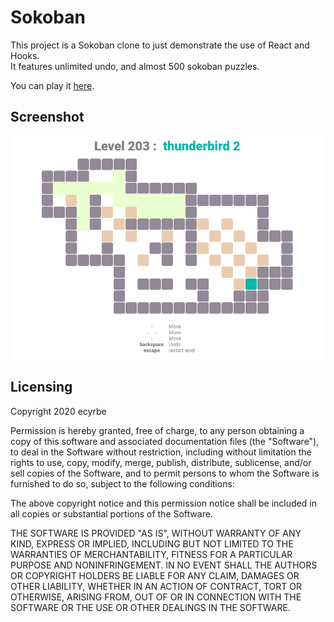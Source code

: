 # Sokoban

This project is a Sokoban clone to just demonstrate the use of React and Hooks.  
It features unlimited undo, and almost 500 sokoban puzzles.

You can play it [here](http://ecyrbe.github.io/sokoban).


## Screenshot

![game screenshot](sokoban.png)

## Licensing
Copyright 2020 ecyrbe

Permission is hereby granted, free of charge, to any person obtaining a copy of this software and associated documentation files (the "Software"), to deal in the Software without restriction, including without limitation the rights to use, copy, modify, merge, publish, distribute, sublicense, and/or sell copies of the Software, and to permit persons to whom the Software is furnished to do so, subject to the following conditions:

The above copyright notice and this permission notice shall be included in all copies or substantial portions of the Software.

THE SOFTWARE IS PROVIDED "AS IS", WITHOUT WARRANTY OF ANY KIND, EXPRESS OR IMPLIED, INCLUDING BUT NOT LIMITED TO THE WARRANTIES OF MERCHANTABILITY, FITNESS FOR A PARTICULAR PURPOSE AND NONINFRINGEMENT. IN NO EVENT SHALL THE AUTHORS OR COPYRIGHT HOLDERS BE LIABLE FOR ANY CLAIM, DAMAGES OR OTHER LIABILITY, WHETHER IN AN ACTION OF CONTRACT, TORT OR OTHERWISE, ARISING FROM, OUT OF OR IN CONNECTION WITH THE SOFTWARE OR THE USE OR OTHER DEALINGS IN THE SOFTWARE.